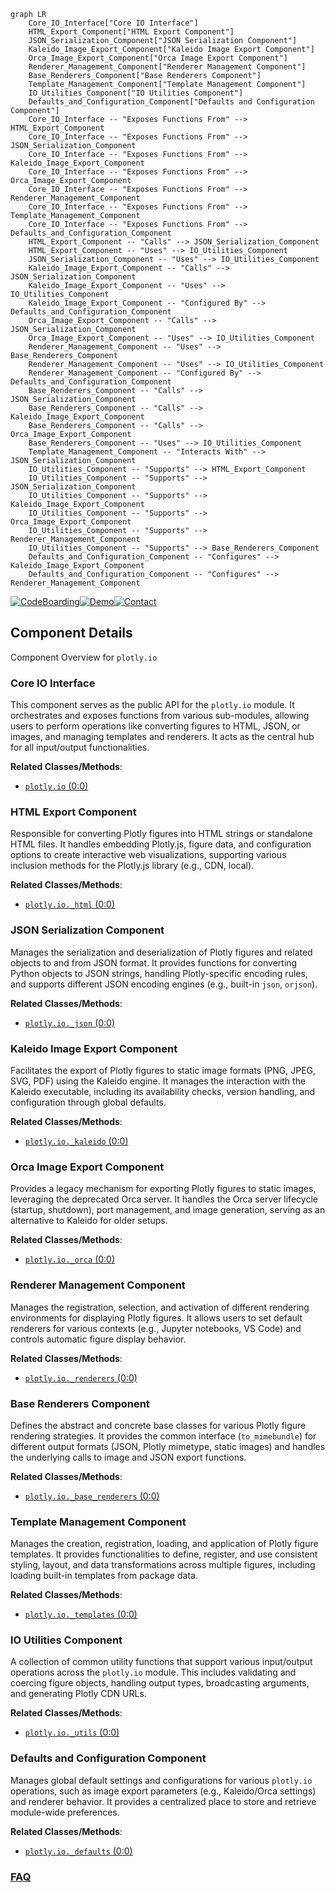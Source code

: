 ```mermaid
graph LR
    Core_IO_Interface["Core IO Interface"]
    HTML_Export_Component["HTML Export Component"]
    JSON_Serialization_Component["JSON Serialization Component"]
    Kaleido_Image_Export_Component["Kaleido Image Export Component"]
    Orca_Image_Export_Component["Orca Image Export Component"]
    Renderer_Management_Component["Renderer Management Component"]
    Base_Renderers_Component["Base Renderers Component"]
    Template_Management_Component["Template Management Component"]
    IO_Utilities_Component["IO Utilities Component"]
    Defaults_and_Configuration_Component["Defaults and Configuration Component"]
    Core_IO_Interface -- "Exposes Functions From" --> HTML_Export_Component
    Core_IO_Interface -- "Exposes Functions From" --> JSON_Serialization_Component
    Core_IO_Interface -- "Exposes Functions From" --> Kaleido_Image_Export_Component
    Core_IO_Interface -- "Exposes Functions From" --> Orca_Image_Export_Component
    Core_IO_Interface -- "Exposes Functions From" --> Renderer_Management_Component
    Core_IO_Interface -- "Exposes Functions From" --> Template_Management_Component
    Core_IO_Interface -- "Exposes Functions From" --> Defaults_and_Configuration_Component
    HTML_Export_Component -- "Calls" --> JSON_Serialization_Component
    HTML_Export_Component -- "Uses" --> IO_Utilities_Component
    JSON_Serialization_Component -- "Uses" --> IO_Utilities_Component
    Kaleido_Image_Export_Component -- "Calls" --> JSON_Serialization_Component
    Kaleido_Image_Export_Component -- "Uses" --> IO_Utilities_Component
    Kaleido_Image_Export_Component -- "Configured By" --> Defaults_and_Configuration_Component
    Orca_Image_Export_Component -- "Calls" --> JSON_Serialization_Component
    Orca_Image_Export_Component -- "Uses" --> IO_Utilities_Component
    Renderer_Management_Component -- "Uses" --> Base_Renderers_Component
    Renderer_Management_Component -- "Uses" --> IO_Utilities_Component
    Renderer_Management_Component -- "Configured By" --> Defaults_and_Configuration_Component
    Base_Renderers_Component -- "Calls" --> JSON_Serialization_Component
    Base_Renderers_Component -- "Calls" --> Kaleido_Image_Export_Component
    Base_Renderers_Component -- "Calls" --> Orca_Image_Export_Component
    Base_Renderers_Component -- "Uses" --> IO_Utilities_Component
    Template_Management_Component -- "Interacts With" --> JSON_Serialization_Component
    IO_Utilities_Component -- "Supports" --> HTML_Export_Component
    IO_Utilities_Component -- "Supports" --> JSON_Serialization_Component
    IO_Utilities_Component -- "Supports" --> Kaleido_Image_Export_Component
    IO_Utilities_Component -- "Supports" --> Orca_Image_Export_Component
    IO_Utilities_Component -- "Supports" --> Renderer_Management_Component
    IO_Utilities_Component -- "Supports" --> Base_Renderers_Component
    Defaults_and_Configuration_Component -- "Configures" --> Kaleido_Image_Export_Component
    Defaults_and_Configuration_Component -- "Configures" --> Renderer_Management_Component
```
[![CodeBoarding](https://img.shields.io/badge/Generated%20by-CodeBoarding-9cf?style=flat-square)](https://github.com/CodeBoarding/GeneratedOnBoardings)[![Demo](https://img.shields.io/badge/Try%20our-Demo-blue?style=flat-square)](https://www.codeboarding.org/demo)[![Contact](https://img.shields.io/badge/Contact%20us%20-%20contact@codeboarding.org-lightgrey?style=flat-square)](mailto:contact@codeboarding.org)

## Component Details

Component Overview for `plotly.io`

### Core IO Interface
This component serves as the public API for the `plotly.io` module. It orchestrates and exposes functions from various sub-modules, allowing users to perform operations like converting figures to HTML, JSON, or images, and managing templates and renderers. It acts as the central hub for all input/output functionalities.


**Related Classes/Methods**:

- <a href="https://github.com/plotly/plotly.py/blob/master/commands.py#L0-L0" target="_blank" rel="noopener noreferrer">`plotly.io` (0:0)</a>


### HTML Export Component
Responsible for converting Plotly figures into HTML strings or standalone HTML files. It handles embedding Plotly.js, figure data, and configuration options to create interactive web visualizations, supporting various inclusion methods for the Plotly.js library (e.g., CDN, local).


**Related Classes/Methods**:

- <a href="https://github.com/plotly/plotly.py/blob/master/plotly/io/_html.py#L0-L0" target="_blank" rel="noopener noreferrer">`plotly.io._html` (0:0)</a>


### JSON Serialization Component
Manages the serialization and deserialization of Plotly figures and related objects to and from JSON format. It provides functions for converting Python objects to JSON strings, handling Plotly-specific encoding rules, and supports different JSON encoding engines (e.g., built-in `json`, `orjson`).


**Related Classes/Methods**:

- <a href="https://github.com/plotly/plotly.py/blob/master/plotly/io/_json.py#L0-L0" target="_blank" rel="noopener noreferrer">`plotly.io._json` (0:0)</a>


### Kaleido Image Export Component
Facilitates the export of Plotly figures to static image formats (PNG, JPEG, SVG, PDF) using the Kaleido engine. It manages the interaction with the Kaleido executable, including its availability checks, version handling, and configuration through global defaults.


**Related Classes/Methods**:

- <a href="https://github.com/plotly/plotly.py/blob/master/plotly/io/_kaleido.py#L0-L0" target="_blank" rel="noopener noreferrer">`plotly.io._kaleido` (0:0)</a>


### Orca Image Export Component
Provides a legacy mechanism for exporting Plotly figures to static images, leveraging the deprecated Orca server. It handles the Orca server lifecycle (startup, shutdown), port management, and image generation, serving as an alternative to Kaleido for older setups.


**Related Classes/Methods**:

- <a href="https://github.com/plotly/plotly.py/blob/master/plotly/io/_orca.py#L0-L0" target="_blank" rel="noopener noreferrer">`plotly.io._orca` (0:0)</a>


### Renderer Management Component
Manages the registration, selection, and activation of different rendering environments for displaying Plotly figures. It allows users to set default renderers for various contexts (e.g., Jupyter notebooks, VS Code) and controls automatic figure display behavior.


**Related Classes/Methods**:

- <a href="https://github.com/plotly/plotly.py/blob/master/plotly/io/_renderers.py#L0-L0" target="_blank" rel="noopener noreferrer">`plotly.io._renderers` (0:0)</a>


### Base Renderers Component
Defines the abstract and concrete base classes for various Plotly figure rendering strategies. It provides the common interface (`to_mimebundle`) for different output formats (JSON, Plotly mimetype, static images) and handles the underlying calls to image and JSON export functions.


**Related Classes/Methods**:

- <a href="https://github.com/plotly/plotly.py/blob/master/plotly/io/_base_renderers.py#L0-L0" target="_blank" rel="noopener noreferrer">`plotly.io._base_renderers` (0:0)</a>


### Template Management Component
Manages the creation, registration, loading, and application of Plotly figure templates. It provides functionalities to define, register, and use consistent styling, layout, and data transformations across multiple figures, including loading built-in templates from package data.


**Related Classes/Methods**:

- <a href="https://github.com/plotly/plotly.py/blob/master/plotly/io/_templates.py#L0-L0" target="_blank" rel="noopener noreferrer">`plotly.io._templates` (0:0)</a>


### IO Utilities Component
A collection of common utility functions that support various input/output operations across the `plotly.io` module. This includes validating and coercing figure objects, handling output types, broadcasting arguments, and generating Plotly CDN URLs.


**Related Classes/Methods**:

- <a href="https://github.com/plotly/plotly.py/blob/master/plotly/io/_utils.py#L0-L0" target="_blank" rel="noopener noreferrer">`plotly.io._utils` (0:0)</a>


### Defaults and Configuration Component
Manages global default settings and configurations for various `plotly.io` operations, such as image export parameters (e.g., Kaleido/Orca settings) and renderer behavior. It provides a centralized place to store and retrieve module-wide preferences.


**Related Classes/Methods**:

- <a href="https://github.com/plotly/plotly.py/blob/master/plotly/io/_defaults.py#L0-L0" target="_blank" rel="noopener noreferrer">`plotly.io._defaults` (0:0)</a>




### [FAQ](https://github.com/CodeBoarding/GeneratedOnBoardings/tree/main?tab=readme-ov-file#faq)